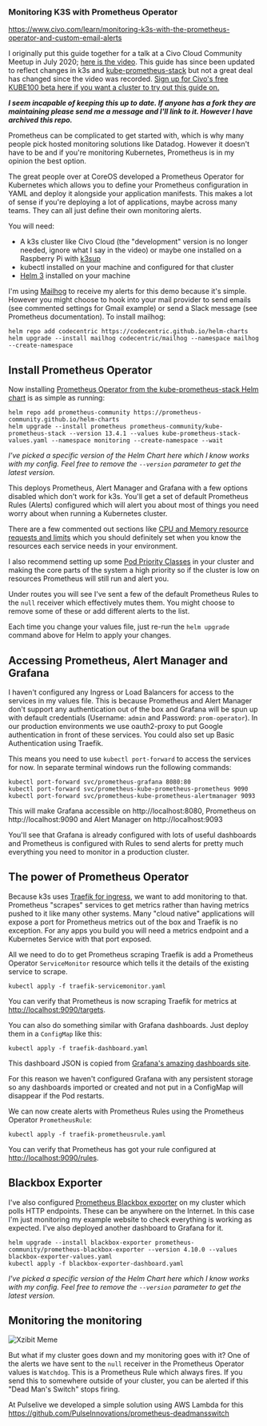 ### Monitoring K3S with Prometheus Operator

https://www.civo.com/learn/monitoring-k3s-with-the-prometheus-operator-and-custom-email-alerts

I originally put this guide together for a talk at a Civo Cloud Community Meetup in July 2020; [here is the video](https://youtu.be/thHzf0fmrFQ). This guide has since been updated to reflect changes in k3s and [kube-prometheus-stack](https://github.com/prometheus-community/helm-charts/tree/main/charts/kube-prometheus-stack) but not a great deal has changed since the video was recorded. [Sign up for Civo's free KUBE100 beta here if you want a cluster to try out this guide on.](https://www.civo.com/?ref=63c625)

__*I seem incapable of keeping this up to date. If anyone has a fork they are maintaining please send me a message and I'll link to it. However I have archived this repo.*__

Prometheus can be complicated to get started with, which is why many people pick hosted monitoring solutions like Datadog. However it doesn't have to be and if you're monitoring Kubernetes, Prometheus is in my opinion the best option.

The great people over at CoreOS developed a Prometheus Operator for Kubernetes which allows you to define your Prometheus configuration in YAML and deploy it alongside your application manifests. This makes a lot of sense if you're deploying a lot of applications, maybe across many teams. They can all just define their own monitoring alerts.

You will need:
- A k3s cluster like Civo Cloud (the "development" version is no longer needed, ignore what I say in the video) or maybe one installed on a Raspberry Pi with [k3sup](https://github.com/alexellis/k3sup)
- kubectl installed on your machine and configured for that cluster
- [Helm 3](https://helm.sh) installed on your machine

I'm using [Mailhog](https://github.com/mailhog/MailHog) to receive my alerts for this demo because it's simple. However you might choose to hook into your mail provider to send emails (see commented settings for Gmail example) or send a Slack message (see Prometheus documentation). To install mailhog:

```
helm repo add codecentric https://codecentric.github.io/helm-charts
helm upgrade --install mailhog codecentric/mailhog --namespace mailhog --create-namespace
```

## Install Prometheus Operator

Now installing [Prometheus Operator from the kube-prometheus-stack Helm chart](https://github.com/prometheus-community/helm-charts/tree/main/charts/kube-prometheus-stack) is as simple as running:
```
helm repo add prometheus-community https://prometheus-community.github.io/helm-charts
helm upgrade --install prometheus prometheus-community/kube-prometheus-stack --version 13.4.1 --values kube-prometheus-stack-values.yaml --namespace monitoring --create-namespace --wait
```

*I've picked a specific version of the Helm Chart here which I know works with my config. Feel free to remove the `--version` parameter to get the latest version.*

This deploys Prometheus, Alert Manager and Grafana with a few options disabled which don't work for k3s. You'll get a set of default Prometheus Rules (Alerts) configured which will alert you about most of things you need worry about when running a Kubernetes cluster.

There are a few commented out sections like [CPU and Memory resource requests and limits](https://kubernetes.io/docs/concepts/configuration/manage-resources-containers/) which you should definitely set when you know the resources each service needs in your environment. 

I also recommend setting up some [Pod Priority Classes](https://kubernetes.io/docs/concepts/configuration/pod-priority-preemption/) in your cluster and making the core parts of the system a high priority so if the cluster is low on resources Prometheus will still run and alert you. 

Under routes you will see I've sent a few of the default Prometheus Rules to the `null` receiver which effectively mutes them. You might choose to remove some of these or add different alerts to the list.

Each time you change your values file, just re-run the `helm upgrade` command above for Helm to apply your changes.

## Accessing Prometheus, Alert Manager and Grafana

I haven't configured any Ingress or Load Balancers for access to the services in my values file. This is because Prometheus and Alert Manager don't support any authentication out of the box and Grafana will be spun up with default credentials (Username: `admin` and Password: `prom-operator`). In our production environments we use oauth2-proxy to put Google authentication in front of these services. You could also set up Basic Authentication using Traefik.

This means you need to use `kubectl port-forward` to access the services for now. In separate terminal windows run the following commands:

```
kubectl port-forward svc/prometheus-grafana 8080:80
kubectl port-forward svc/prometheus-kube-prometheus-prometheus 9090
kubectl port-forward svc/prometheus-kube-prometheus-alertmanager 9093
```

This will make Grafana accessible on http://localhost:8080, Prometheus on http://localhost:9090 and Alert Manager on http://localhost:9093

You'll see that Grafana is already configured with lots of useful dashboards and Prometheus is configured with Rules to send alerts for pretty much everything you need to monitor in a production cluster.

## The power of Prometheus Operator

Because k3s uses [Traefik for ingress](https://rancher.com/docs/k3s/latest/en/networking/#traefik-ingress-controller), we want to add monitoring to that. Prometheus "scrapes" services to get metrics rather than having metrics pushed to it like many other systems. Many "cloud native" applications will expose a port for Prometheus metrics out of the box and Traefik is no exception. For any apps you build you will need a metrics endpoint and a Kubernetes Service with that port exposed.

All we need to do to get Prometheus scraping Traefik is add a Prometheus Operator `ServiceMonitor` resource which tells it the details of the existing service to scrape. 

```
kubectl apply -f traefik-servicemonitor.yaml
```

You can verify that Prometheus is now scraping Traefik for metrics at [http://localhost:9090/targets](http://localhost:9090/targets).

You can also do something similar with Grafana dashboards. Just deploy them in a `ConfigMap` like this:

```
kubectl apply -f traefik-dashboard.yaml
```

This dashboard JSON is copied from [Grafana's amazing dashboards site](https://grafana.com/grafana/dashboards/4475).

For this reason we haven't configured Grafana with any persistent storage so any dashboards imported or created and not put in a ConfigMap will disappear if the Pod restarts.

We can now create alerts with Prometheus Rules using the Prometheus Operator `PrometheusRule`:

```
kubectl apply -f traefik-prometheusrule.yaml
```

You can verify that Prometheus has got your rule configured at [http://localhost:9090/rules](http://localhost:9090/rules).

## Blackbox Exporter

I've also configured [Prometheus Blackbox exporter](https://github.com/prometheus/blackbox_exporter) on my cluster which polls HTTP endpoints. These can be anywhere on the Internet. In this case I'm just monitoring my example website to check everything is working as expected. I've also deployed another dashboard to Grafana for it.

```
helm upgrade --install blackbox-exporter prometheus-community/prometheus-blackbox-exporter --version 4.10.0 --values blackbox-exporter-values.yaml
kubectl apply -f blackbox-exporter-dashboard.yaml
```

*I've picked a specific version of the Helm Chart here which I know works with my config. Feel free to remove the `--version` parameter to get the latest version.*

## Monitoring the monitoring

![Xzibit Meme](https://github.com/cablespaghetti/k3s-monitoring/raw/master/xzibit.jpg)

But what if my cluster goes down and my monitoring goes with it? One of the alerts we have sent to the `null` receiver in the Prometheus Operator values is `Watchdog`. This is a Prometheus Rule which always fires. If you send this to somewhere outside of your cluster, you can be alerted if this "Dead Man's Switch" stops firing.

At Pulselive we developed a simple solution using AWS Lambda for this https://github.com/PulseInnovations/prometheus-deadmansswitch

